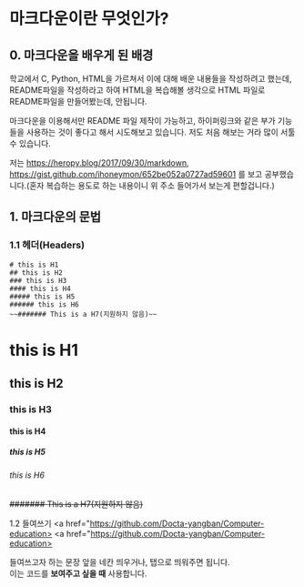마크다운이란 무엇인가?
======================
## 0. 마크다운을 배우게 된 배경

학교에서 C, Python, HTML을 가르쳐서 이에 대해 배운 내용들을 작성하려고 했는데, README파일을 작성하라고 하여 HTML을 복습해볼 생각으로 HTML 파일로 README파일을 만들어봤는데, 안됩니다.

마크다운을 이용해서만 README 파일 제작이 가능하고, 하이퍼링크와 같은 부가 기능들을 사용하는 것이 좋다고 해서 시도해보고 있습니다.
저도 처음 해보는 거라 많이 서툴 수 있습니다.

저는 <https://heropy.blog/2017/09/30/markdown>, <https://gist.github.com/ihoneymon/652be052a0727ad59601> 를 보고 공부했습니다.(혼자 복습하는 용도로 하는 내용이니 위 주소 들어가서 보는게 편할겁니다.)

## 1. 마크다운의 문법
### 1.1 헤더(Headers)

```
# this is H1
## this is H2
### this is H3
#### this is H4
##### this is H5
###### this is H6
~~####### This is a H7(지원하지 않음)~~
```

# this is H1
## this is H2
### this is H3
#### this is H4
##### this is H5
###### this is H6
~~####### This is a H7(지원하지 않음)~~

1.2 들여쓰기
    <a href="https://github.com/Docta-yangban/Computer-education>
<a href="https://github.com/Docta-yangban/Computer-education>

들여쓰고자 하는 문장 앞을 네칸 띄우거나, 탭으로 띄워주면 됩니다.   
이는 코드를 **보여주고 싶을 때** 사용합니다.

